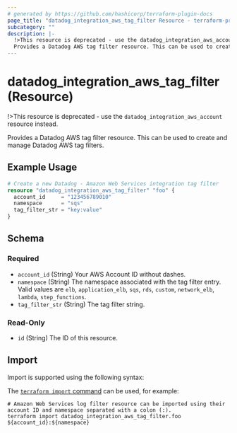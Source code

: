 ```yaml
---
# generated by https://github.com/hashicorp/terraform-plugin-docs
page_title: "datadog_integration_aws_tag_filter Resource - terraform-provider-datadog"
subcategory: ""
description: |-
  !>This resource is deprecated - use the datadog_integration_aws_account resource instead.
  Provides a Datadog AWS tag filter resource. This can be used to create and manage Datadog AWS tag filters.
---
```


# datadog_integration_aws_tag_filter (Resource)

!>This resource is deprecated - use the `datadog_integration_aws_account` resource instead.

Provides a Datadog AWS tag filter resource. This can be used to create and manage Datadog AWS tag filters.

## Example Usage

```terraform
# Create a new Datadog - Amazon Web Services integration tag filter
resource "datadog_integration_aws_tag_filter" "foo" {
  account_id     = "123456789010"
  namespace      = "sqs"
  tag_filter_str = "key:value"
}
```

<!-- schema generated by tfplugindocs -->
## Schema

### Required

- `account_id` (String) Your AWS Account ID without dashes.
- `namespace` (String) The namespace associated with the tag filter entry. Valid values are `elb`, `application_elb`, `sqs`, `rds`, `custom`, `network_elb`, `lambda`, `step_functions`.
- `tag_filter_str` (String) The tag filter string.

### Read-Only

- `id` (String) The ID of this resource.

## Import

Import is supported using the following syntax:

The [`terraform import` command](https://developer.hashicorp.com/terraform/cli/commands/import) can be used, for example:

```shell
# Amazon Web Services log filter resource can be imported using their account ID and namespace separated with a colon (:).
terraform import datadog_integration_aws_tag_filter.foo ${account_id}:${namespace}
```
